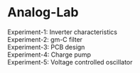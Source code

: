 # Analog-Lab
Experiment-1: Inverter characteristics <br>
Experiment-2: gm-C filter <br>
Experiment-3: PCB design <br>
Experiment-4: Charge pump <br>
Experiment-5: Voltage controlled oscillator <br>
